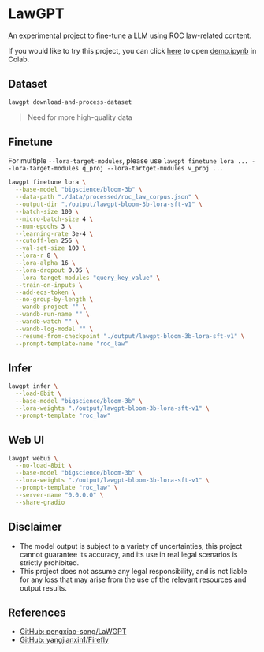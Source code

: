 # LawGPT
An experimental project to fine-tune a LLM using ROC law-related content.

If you would like to try this project, you can click [here](https://colab.research.google.com/github/yezhengkai/LawGPT/blob/main/notebooks/demo.ipynb) to open [demo.ipynb](notebooks/demo.ipynb) in Colab.

## Dataset
```bash
lawgpt download-and-process-dataset
```
> Need for more high-quality data

## Finetune
For multiple `--lora-target-modules`, please use `lawgpt finetune lora ... --lora-target-modules q_proj --lora-tartget-mudules v_proj ...`
```bash
lawgpt finetune lora \
  --base-model "bigscience/bloom-3b" \
  --data-path "./data/processed/roc_law_corpus.json" \
  --output-dir "./output/lawgpt-bloom-3b-lora-sft-v1" \
  --batch-size 100 \
  --micro-batch-size 4 \
  --num-epochs 3 \
  --learning-rate 3e-4 \
  --cutoff-len 256 \
  --val-set-size 100 \
  --lora-r 8 \
  --lora-alpha 16 \
  --lora-dropout 0.05 \
  --lora-target-modules "query_key_value" \
  --train-on-inputs \
  --add-eos-token \
  --no-group-by-length \
  --wandb-project "" \
  --wandb-run-name "" \
  --wandb-watch "" \
  --wandb-log-model "" \
  --resume-from-checkpoint "./output/lawgpt-bloom-3b-lora-sft-v1" \
  --prompt-template-name "roc_law"
```

## Infer
```bash
lawgpt infer \
  --load-8bit \
  --base-model "bigscience/bloom-3b" \
  --lora-weights "./output/lawgpt-bloom-3b-lora-sft-v1" \
  --prompt-template "roc_law"
```

## Web UI
```bash
lawgpt webui \
  --no-load-8bit \
  --base-model "bigscience/bloom-3b" \
  --lora-weights "./output/lawgpt-bloom-3b-lora-sft-v1" \
  --prompt-template "roc_law" \
  --server-name "0.0.0.0" \
  --share-gradio
```

## Disclaimer
- The model output is subject to a variety of uncertainties, this project cannot guarantee its accuracy, and its use in real legal scenarios is strictly prohibited.
- This project does not assume any legal responsibility, and is not liable for any loss that may arise from the use of the relevant resources and output results.

## References
- [GitHub: pengxiao-song/LaWGPT](https://github.com/pengxiao-song/LaWGPT)
- [GitHub: yangjianxin1/Firefly](https://github.com/yangjianxin1/Firefly)
